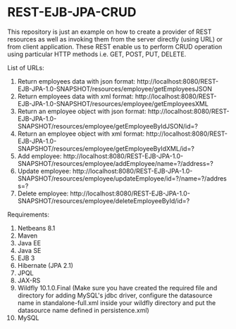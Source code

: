 # REST-EJB-JPA-CRUD

This repository is just an example on how to create a provider of REST resources as well as invoking them from the server directly (using URL) or from client application. These REST enable us to perform CRUD operation using particular HTTP methods i.e. GET, POST, PUT, DELETE.

List of URLs:
1. Return employees data with json format: http://localhost:8080/REST-EJB-JPA-1.0-SNAPSHOT/resources/employee/getEmployeesJSON
2. Return employees data with xml format: http://localhost:8080/REST-EJB-JPA-1.0-SNAPSHOT/resources/employee/getEmployeesXML
3. Return an employee object with json format: http://localhost:8080/REST-EJB-JPA-1.0-SNAPSHOT/resources/employee/getEmployeeByIdJSON/id=?
4. Return an employee object with xml format: http://localhost:8080/REST-EJB-JPA-1.0-SNAPSHOT/resources/employee/getEmployeeByIdXML/id=?
5. Add employee: http://localhost:8080/REST-EJB-JPA-1.0-SNAPSHOT/resources/employee/addEmployee/name=?/address=?
6. Update employee: http://localhost:8080/REST-EJB-JPA-1.0-SNAPSHOT/resources/employee/updateEmployee/id=?/name=?/address=?
7. Delete employee: http://localhost:8080/REST-EJB-JPA-1.0-SNAPSHOT/resources/employee/deleteEmployeeById/id=?

Requirements:
1. Netbeans 8.1
2. Maven
3. Java EE
4. Java SE
5. EJB 3
6. Hibernate (JPA 2.1)
7. JPQL
8. JAX-RS
9. Wildfly 10.1.0.Final (Make sure you have created the required file and directory for adding MySQL's jdbc driver, configure the datasource name in standalone-full.xml inside your wildfly directory and put the datasource name defined in persistence.xml)
9. MySQL
